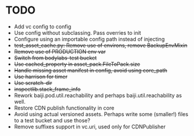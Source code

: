 TODO
====

- Add vc config to config
- Use config without subclassing. Pass overries to init
- Configure using an importable config path instead of injecting
- ~~test_asset_cache.py: Remove use of environs, remove BackupEnvMixin~~
- ~~Remove use of PRODUCTION env var~~
- ~~Switch from bodylabs-test bucket~~
- ~~Use cached_property in asset_pack.FileToPack.size~~
- ~~Handle missing asset manifest in config, avoid using core_path~~
- ~~Use harrison for timer~~
- ~~Use scratch-dir~~
- ~~inspectlib.stack_frame_info~~
- Rework baiji.pod.util.reachability and perhaps baiji.util.reachability
  as well.
- Restore CDN publish functionality in core
- Avoid using actual versioned assets. Perhaps write some (smaller!)
  files to a test bucket and use those?
- Remove suffixes support in vc.uri, used only for CDNPublisher
